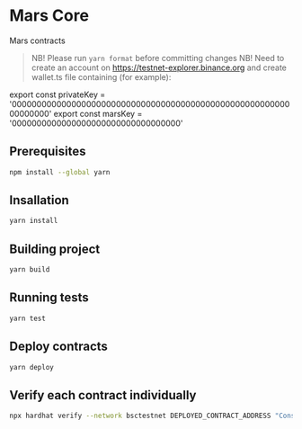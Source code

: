 # Mars Core
Mars contracts  

> NB! Please run `yarn format` before committing changes
> NB! Need to create an account on https://testnet-explorer.binance.org
and create wallet.ts file containing (for example):

export const privateKey = '0000000000000000000000000000000000000000000000000000000000000000'
export const marsKey = '0000000000000000000000000000000000'

## Prerequisites

``` sh
npm install --global yarn
```

## Insallation

``` sh
yarn install
```

## Building project

``` sh
yarn build
```

## Running tests

``` sh
yarn test
```

## Deploy contracts
``` sh
yarn deploy
```


## Verify each contract individually 

``` sh
npx hardhat verify --network bsctestnet DEPLOYED_CONTRACT_ADDRESS "Constructor argument 1" "Constructor argument 2" "Constructor argument 3"
```


